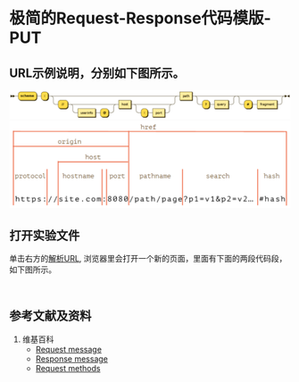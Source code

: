 # 极简的Request-Response代码模版-PUT

## URL示例说明，分别如下图所示。

![](/images/章8-理解网站开发的重要功能/解析URL/url说明1.png)
![](/images/章8-理解网站开发的重要功能/解析URL/url说明2.png)

## 打开实验文件

单击右方的[解析URL](https://codepen.io/quanbinn/pen/GRomwLe), 浏览器里会打开一个新的页面，里面有下面的两段代码段，如下图所示。

```html

```

```javascript

```

## 参考文献及资料

1. 维基百科
	- [Request message](https://en.wikipedia.org/wiki/Hypertext_Transfer_Protocol#Request_message) 
	- [Response message](https://en.wikipedia.org/wiki/Hypertext_Transfer_Protocol#Response_message)
	- [Request methods](https://en.wikipedia.org/wiki/Hypertext_Transfer_Protocol#Request_methods)  

